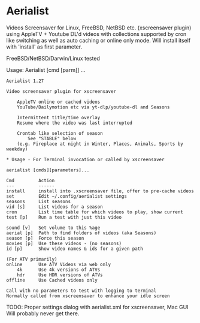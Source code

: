# Aerialist
Videos Screensaver for Linux, FreeBSD, NetBSD etc. (xscreensaver plugin) using AppleTV + Youtube DL'd videos with collections supported by cron like switching as well as auto caching or online only mode. Will install itself with 'install' as first parameter.

FreeBSD/NetBSD/Darwin/Linux tested

Usage: Aerialist [cmd [parm]] ...

	Aerialist 1.27

	Video screensaver plugin for xscreensaver

		AppleTV online or cached videos
		YouTube/Dailymotion etc via yt-dlp/youtube-dl and Seasons

		Intermittent title/time overlay
		Resume where the video was last interrupted

		Crontab like selection of season
			See "STABLE" below
		(e.g. Fireplace at night in Winter, Places, Animals, Sports by weekday)

	* Usage - For Terminal invocation or called by xscreensaver

	aerialist [cmds][parameters]...
	
	Cmd			Action
	---			------
	install		install into .xscreensaver file, offer to pre-cache videos
	set			Edit ~/.config/aerialist settings
	seasons		List seasons
	vid [s]		List videos for a season
	cron		List time table for which videos to play, show current
	test [p]	Run a test with just this video

	sound [v]	Set volume to this %age
	aerial [p]	Path to find folders of videos (aka Seasons)
	season [p]	Force this season
	movies [p]	Use these videos - (no seasons)
	id [p]		Show video names & ids for a given path

	(For ATV primarily)
	online		Use ATV Videos via web only
		4k		Use 4k versions of ATVs
		hdr		Use HDR versions of ATVs
	offline		Use Cached videos only

	Call with no parameters to test with logging to terminal
	Normally called from xscreensaver to enhance your idle screen

TODO: Proper settings dialog with aerialist.xml for xscreensaver, Mac GUI
Will probably never get there.
